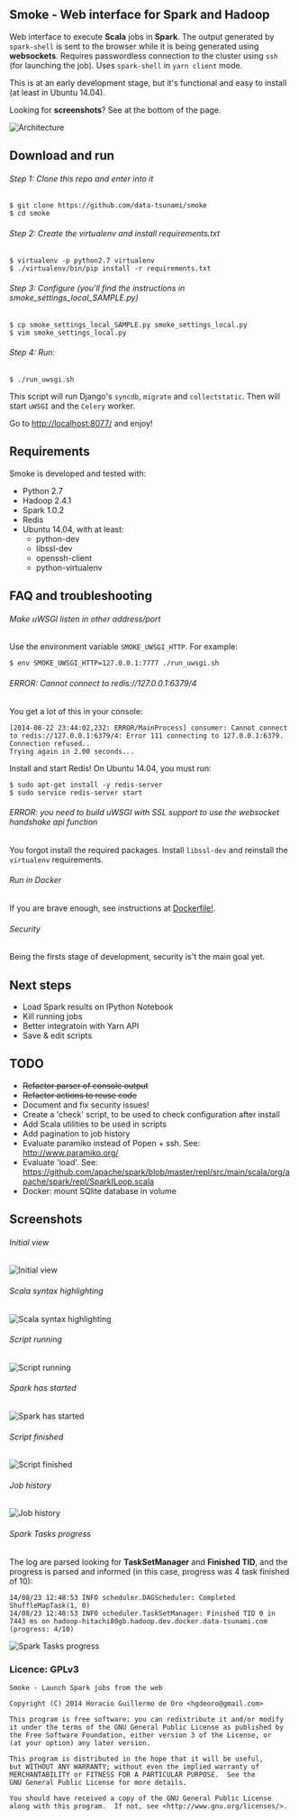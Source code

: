 ## Smoke - Web interface for Spark and Hadoop

Web interface to execute **Scala** jobs in **Spark**. The output generated by `spark-shell` is sent to the browser while it is being generated using **websockets**. Requires passwordless connection to the cluster using `ssh` (for launching the job). Uses `spark-shell` in `yarn client` mode.

This is at an early development stage, but it's functional and easy to install (at least in Ubuntu 14.04).

Looking for **screenshots**? See at the bottom of the page.

![Architecture](/architecture.png?raw=true)


## Download and run

###### Step 1: Clone this repo and enter into it

    $ git clone https://github.com/data-tsunami/smoke
    $ cd smoke

###### Step 2: Create the virtualenv and install requirements.txt

    $ virtualenv -p python2.7 virtualenv
    $ ./virtualenv/bin/pip install -r requirements.txt

###### Step 3: Configure (you'll find the instructions in smoke_settings_local_SAMPLE.py)

    $ cp smoke_settings_local_SAMPLE.py smoke_settings_local.py
    $ vim smoke_settings_local.py

###### Step 4: Run:

    $ ./run_uwsgi.sh

This script will run Django's `syncdb`, `migrate` and `collectstatic`. Then will start `uWSGI` and the `Celery` worker.

Go to [http://localhost:8077/](http://localhost:8077/) and enjoy!


## Requirements

Smoke is developed and tested with:

* Python 2.7
* Hadoop 2.4.1
* Spark 1.0.2
* Redis
* Ubuntu 14.04, with at least:
  * python-dev
  * libssl-dev
  * openssh-client
  * python-virtualenv



## FAQ and troubleshooting

###### Make uWSGI listen in other address/port

Use the environment variable `SMOKE_UWSGI_HTTP`. For example:

    $ env SMOKE_UWSGI_HTTP=127.0.0.1:7777 ./run_uwsgi.sh

###### ERROR: Cannot connect to redis://127.0.0.1:6379/4

You get a lot of this in your console:

    [2014-08-22 23:44:02,232: ERROR/MainProcess] consumer: Cannot connect to redis://127.0.0.1:6379/4: Error 111 connecting to 127.0.0.1:6379. Connection refused..
    Trying again in 2.00 seconds...

Install and start Redis! On Ubuntu 14.04, you must run:

    $ sudo apt-get install -y redis-server
    $ sudo service redis-server start


###### ERROR: you need to build uWSGI with SSL support to use the websocket handshake api function

You forgot install the required packages. Install `libssl-dev` and reinstall the `virtualenv` requirements.

###### Run in Docker

If you are brave enough, see instructions at [Dockerfile!](Dockerfile).

###### Security

Being the firsts stage of development, security is't the main goal yet.

## Next steps

* Load Spark results on IPython Notebook
* Kill running jobs
* Better integratoin with Yarn API
* Save & edit scripts

## TODO

* ~~Refactor parser of console output~~
* ~~Refactor actions to reuse code~~
* Document and fix security issues!
* Create a 'check' script, to be used to check configuration after install
* Add Scala utilities to be used in scripts
* Add pagination to job history
* Evaluate paramiko instead of Popen + ssh. See: http://www.paramiko.org/
* Evaluate 'load'. See: https://github.com/apache/spark/blob/master/repl/src/main/scala/org/apache/spark/repl/SparkILoop.scala
* Docker: mount SQlite database in volume

## Screenshots


###### Initial view

![Initial view](/screenshot-01-initial-view.png?raw=true)

###### Scala syntax highlighting

![Scala syntax highlighting](/screenshot-02-scala-syntax-highlighting.png?raw=true)

###### Script running

![Script running](/screenshot-03-script-running.png?raw=true)

###### Spark has started

![Spark has started](/screenshot-04-spark-starting.png?raw=true)

###### Script finished

![Script finished](/screenshot-05-finished.png?raw=true)

###### Job history

![Job history](/screenshot-06-job-history.png?raw=true)

###### Spark Tasks progress

The log are parsed looking for **TaskSetManager** and **Finished TID**, and the progress is parsed and informed (in this case, progress was 4 task finished of 10):

    14/08/23 12:48:53 INFO scheduler.DAGScheduler: Completed ShuffleMapTask(1, 0)
    14/08/23 12:48:53 INFO scheduler.TaskSetManager: Finished TID 0 in 7443 ms on hadoop-hitachi80gb.hadoop.dev.docker.data-tsunami.com (progress: 4/10)

![Spark Tasks progress](/screenshot-07-smark-task-progess.png?raw=true)


### Licence: GPLv3

    Smoke - Launch Spark jobs from the web
    
    Copyright (C) 2014 Horacio Guillermo de Oro <hgdeoro@gmail.com>
    
    This program is free software: you can redistribute it and/or modify
    it under the terms of the GNU General Public License as published by
    the Free Software Foundation, either version 3 of the License, or
    (at your option) any later version.
    
    This program is distributed in the hope that it will be useful,
    but WITHOUT ANY WARRANTY; without even the implied warranty of
    MERCHANTABILITY or FITNESS FOR A PARTICULAR PURPOSE.  See the
    GNU General Public License for more details.
    
    You should have received a copy of the GNU General Public License
    along with this program.  If not, see <http://www.gnu.org/licenses/>.
